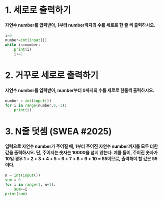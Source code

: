 # 1. 세로로 출력하기

#### 자연수 number를 입력받아, 1부터 number까지의 수를 세로로 한 줄 씩 출력하시오.

```python
i=0
number=int(input())
while i<=number:
    print(i)
    i+=1
```



# 2. 거꾸로 세로로 출력하기

#### 자연수 number를 입력받아, number부터 0까지의 수를 세로로 한줄씩 출력하시오.

```python
number = int(input())
for i in range(number,0,-1):
    print(i)

```

# 3. N줄 덧셈 (SWEA #2025)

#### 입력으로 자연수 number가 주어질 때, 1부터 주어진 자연수 number까지를 모두 더한 값을 출력하시오. 단, 주어지는 숫자는 10000을 넘지 않는다. 예를 들어, 주어진 숫자가 10일 경우 1 + 2 + 3 + 4 + 5 + 6 + 7 + 8 + 9 + 10 = 55이므로, 출력해야 할 값은 55이다.



```python
n = int(input())
sum = 0
for i in range(1, n+1):
    sum+=i
print(sum)
```

